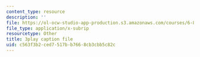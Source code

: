 ```yaml
---
content_type: resource
description: ''
file: https://ol-ocw-studio-app-production.s3.amazonaws.com/courses/6-890-algorithmic-lower-bounds-fun-with-hardness-proofs-fall-2014/c563f3b2ced7517bb7668cb3cbb5c82c_KdN2mQ594t0.vtt
file_type: application/x-subrip
resourcetype: Other
title: 3play caption file
uid: c563f3b2-ced7-517b-b766-8cb3cbb5c82c
---
```

